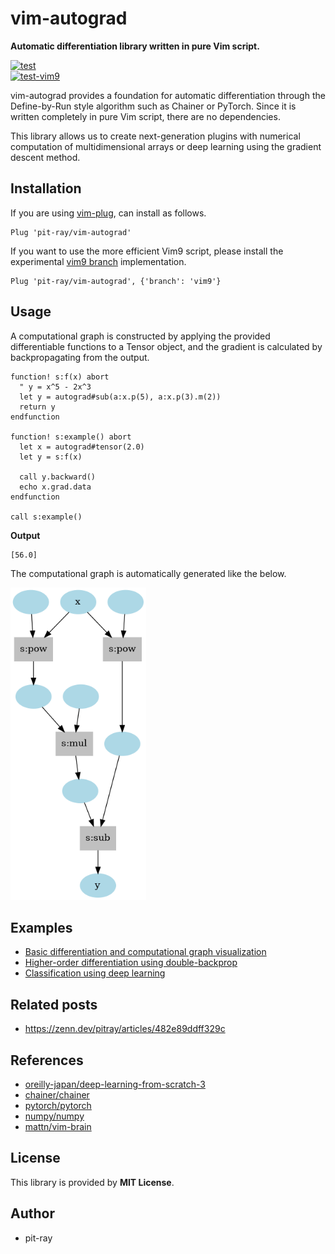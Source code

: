 # vim-autograd
**Automatic differentiation library written in pure Vim script.**

[![test](https://github.com/pit-ray/vim-autograd/actions/workflows/test.yml/badge.svg?branch=main)](https://github.com/pit-ray/vim-autograd/actions/workflows/test.yml)  
[![test-vim9](https://github.com/pit-ray/vim-autograd/actions/workflows/test-vim9.yml/badge.svg?branch=vim9)](https://github.com/pit-ray/vim-autograd/actions/workflows/test-vim9.yml)

vim-autograd provides a foundation for automatic differentiation through the Define-by-Run style algorithm such as Chainer or PyTorch. Since it is written completely in pure Vim script, there are no dependencies.

This library allows us to create next-generation plugins with numerical computation of multidimensional arrays or deep learning using the gradient descent method.


## Installation
If you are using [vim-plug](https://github.com/junegunn/vim-plug), can install as follows.

```vim
Plug 'pit-ray/vim-autograd'
```

If you want to use the more efficient Vim9 script, please install the experimental [vim9 branch](https://github.com/pit-ray/vim-autograd/tree/vim9) implementation.

```vim
Plug 'pit-ray/vim-autograd', {'branch': 'vim9'}
```

## Usage

A computational graph is constructed by applying the provided differentiable functions to a Tensor object, and the gradient is calculated by backpropagating from the output.

```vim
function! s:f(x) abort
  " y = x^5 - 2x^3
  let y = autograd#sub(a:x.p(5), a:x.p(3).m(2))
  return y
endfunction

function! s:example() abort
  let x = autograd#tensor(2.0)
  let y = s:f(x)

  call y.backward()
  echo x.grad.data
endfunction

call s:example()
```

**Output**
```
[56.0]
```

The computational graph is automatically generated like the below.

<img src="examples/images/example1.png" height=500 />

## Examples
- [Basic differentiation and computational graph visualization](examples/README.md#simplest-differentiation)
- [Higher-order differentiation using double-backprop](examples/README.md#higher-order-differentiation)
- [Classification using deep learning](examples/README.md#classification-using-deep-learning)

## Related posts
- https://zenn.dev/pitray/articles/482e89ddff329c

## References
- [oreilly-japan/deep-learning-from-scratch-3](https://github.com/oreilly-japan/deep-learning-from-scratch-3)
- [chainer/chainer](https://github.com/chainer/chainer)
- [pytorch/pytorch](https://github.com/pytorch/pytorch)
- [numpy/numpy](https://github.com/numpy/numpy)
- [mattn/vim-brain](https://github.com/mattn/vim-brain)

## License
This library is provided by **MIT License**.

## Author
- pit-ray
